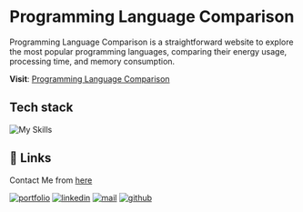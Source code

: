 # Programming Language Comparison

Programming Language Comparison is a straightforward website to explore the most popular programming languages, comparing their energy usage, processing time, and memory consumption.

**Visit**: [Programming Language Comparison](programminglanguagecomparison.netlify.app)

## Tech stack

![My Skills](https://skillicons.dev/icons?i=html,css,ts,vite&theme=dark)

## 🔗 Links

Contact Me from [here](https://angkushsahu.vercel.app/contact)

[![portfolio](https://img.shields.io/badge/my_portfolio-teal?style=for-the-badge&logo=ko-fi&logoColor=white)](https://angkushsahu.vercel.app/)
[![linkedin](https://img.shields.io/badge/linkedin-0A66C2?style=for-the-badge&logo=linkedin&logoColor=white)](https://linkedin.com/in/angkush-sahu-0409311bb)
[![mail](https://img.shields.io/badge/Mail-red?style=for-the-badge&logo=gmail&logoColor=white)](https://angkushsahu.vercel.app/contact)
[![github](https://img.shields.io/badge/Github-gray?style=for-the-badge&logo=github&logoColor=white)](https://github.com/angkushsahu)

